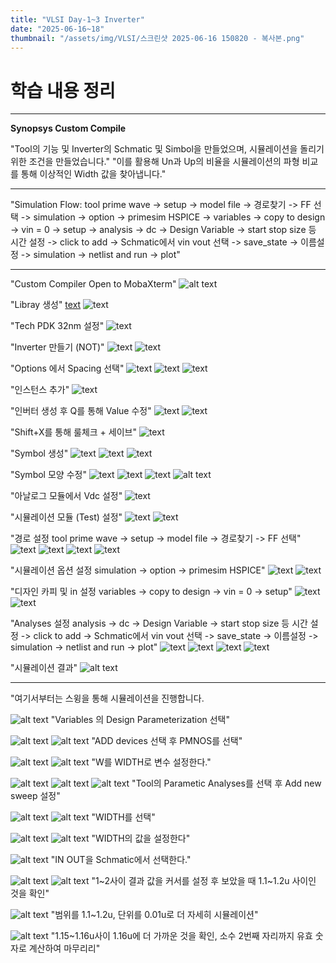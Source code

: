 ```yaml
---
title: "VLSI Day-1~3 Inverter"
date: "2025-06-16~18"
thumbnail: "/assets/img/VLSI/스크린샷 2025-06-16 150820 - 복사본.png"
---
```


# 학습 내용 정리
---

**Synopsys Custom Compile**

"Tool의 기능 및 Inverter의 Schmatic 및 Simbol을 만들었으며, 시뮬레이션을 돌리기 위한 조건을 만들었습니다."
"이를 활용해 Un과 Up의 비율을 시뮬레이션의 파형 비교를 통해 이상적인 Width 값을 찾아냅니다."

---

"Simulation Flow:
tool prime wave -> setup ->  model file -> 경로찾기 -> FF 선택 -> simulation -> option -> primesim HSPICE -> variables -> copy to design -> vin = 0 -> setup -> analysis -> dc -> Design Variable -> start stop size 등 시간 설정 -> click to add -> Schmatic에서 vin vout 선택 -> save_state -> 이름설정 -> simulation -> netlist and run -> plot"

---
"Custom Compiler Open to MobaXterm"
![alt text](<../../../assets/img/VLSI/스크린샷 2025-06-16 150820.png>)

"Libray 생성"
[text](post-01.md) ![text](<../../../assets/img/VLSI/스크린샷 2025-06-16 151356.png>) 

"Tech PDK 32nm 설정"
![text](<../../../assets/img/VLSI/스크린샷 2025-06-16 151405.png>) 

"Inverter 만들기 (NOT)"
![text](<../../../assets/img/VLSI/스크린샷 2025-06-16 151428.png>) 
![text](<../../../assets/img/VLSI/스크린샷 2025-06-16 151458.png>) 

"Options 에서 Spacing 선택"
![text](<../../../assets/img/VLSI/스크린샷 2025-06-16 151525.png>) 
![text](<../../../assets/img/VLSI/스크린샷 2025-06-16 151544.png>) 
![text](<../../../assets/img/VLSI/스크린샷 2025-06-16 151607.png>) 

"인스턴스 추가"
![text](<../../../assets/img/VLSI/스크린샷 2025-06-16 151920.png>) 

"인버터 생성 후 Q를 통해 Value 수정"
![text](<../../../assets/img/VLSI/스크린샷 2025-06-16 153408.png>) 
![text](<../../../assets/img/VLSI/스크린샷 2025-06-16 153621.png>) 

"Shift+X를 통해 룰체크 + 세이브"
![text](<../../../assets/img/VLSI/스크린샷 2025-06-16 153957.png>)

"Symbol 생성"
 ![text](<../../../assets/img/VLSI/스크린샷 2025-06-16 154441.png>) 
 ![text](<../../../assets/img/VLSI/스크린샷 2025-06-16 154621.png>) 
 ![text](<../../../assets/img/VLSI/스크린샷 2025-06-16 154624.png>) 

"Symbol 모양 수정" 
 ![text](<../../../assets/img/VLSI/스크린샷 2025-06-16 160344.png>) 
 ![text](<../../../assets/img/VLSI/스크린샷 2025-06-16 160734.png>)
 ![text](<../../../assets/img/VLSI/스크린샷 2025-06-16 160916.png>)
 ![alt text](../../../assets/img/심볼.png)

"아날로그 모듈에서 Vdc 설정"
 ![text](<../../../assets/img/VLSI/스크린샷 2025-06-16 164350.png>) 

"시뮬레이션 모듈 (Test) 설정"
![text](<../../../assets/img/VLSI/스크린샷 2025-06-16 163816.png>)
![text](<../../../assets/img/VLSI/스크린샷 2025-06-16 163827.png>) 

"경로 설정 tool prime wave -> setup ->  model file -> 경로찾기 -> FF 선택"
![text](<../../../assets/img/VLSI/스크린샷 2025-06-16 164127.png>) 
![text](<../../../assets/img/VLSI/스크린샷 2025-06-16 164136.png>) 
![text](<../../../assets/img/VLSI/스크린샷 2025-06-16 164406.png>) 
![text](<../../../assets/img/VLSI/스크린샷 2025-06-16 164458.png>) 

"시뮬레이션 옵션 설정 simulation -> option -> primesim HSPICE"
![text](<../../../assets/img/VLSI/스크린샷 2025-06-16 164538.png>) 
![text](<../../../assets/img/VLSI/스크린샷 2025-06-16 164554.png>) 

"디자인 카피 및 in 설정 variables -> copy to design -> vin = 0 -> setup"
![text](<../../../assets/img/VLSI/스크린샷 2025-06-16 164610.png>) 
![text](<../../../assets/img/VLSI/스크린샷 2025-06-16 164620.png>) 

"Analyses 설정 analysis -> dc -> Design Variable -> start stop size 등 시간 설정 -> click to add -> Schmatic에서 vin vout 선택 -> save_state -> 이름설정 -> simulation -> netlist and run -> plot"
![text](<../../../assets/img/VLSI/스크린샷 2025-06-16 164634.png>) 
![text](<../../../assets/img/VLSI/스크린샷 2025-06-16 164658.png>) 
![text](<../../../assets/img/VLSI/스크린샷 2025-06-16 164857.png>) 
![text](<../../../assets/img/VLSI/스크린샷 2025-06-16 164909.png>) 

"시뮬레이션 결과"
![alt text](../../../assets/img/VLSI/시뮬레이션결과.png)

---
"여기서부터는 스윙을 통해 시뮬레이션을 진행합니다.

![alt text](<../../../assets/img/VLSI/day3/스크린샷 2025-06-18 113540.png>)
"Variables 의 Design Parameterization 선택"

![alt text](<../../../assets/img/VLSI/day3/스크린샷 2025-06-18 113609.png>)
![alt text](<../../../assets/img/VLSI/day3/스크린샷 2025-06-18 113618.png>)
"ADD devices 선택 후 PMNOS를 선택"

![alt text](<../../../assets/img/VLSI/day3/스크린샷 2025-06-18 113633.png>)
![alt text](<../../../assets/img/VLSI/day3/스크린샷 2025-06-18 113705.png>)
"W를 WIDTH로 변수 설정한다."

![alt text](<../../../assets/img/VLSI/day3/스크린샷 2025-06-18 113709.png>)
![alt text](<../../../assets/img/VLSI/day3/스크린샷 2025-06-18 113714.png>)
![alt text](<../../../assets/img/VLSI/day3/스크린샷 2025-06-18 113721.png>)
"Tool의 Parametic Analyses를 선택 후 Add new sweep 설정"

![alt text](<../../../assets/img/VLSI/day3/스크린샷 2025-06-18 113727.png>)
![alt text](<../../../assets/img/VLSI/day3/스크린샷 2025-06-18 113732.png>)
"WIDTH를 선택"

![alt text](<../../../assets/img/VLSI/day3/스크린샷 2025-06-18 113821.png>)
![alt text](<../../../assets/img/VLSI/day3/스크린샷 2025-06-18 113835.png>)
"WIDTH의 값을 설정한다"

![alt text](<../../../assets/img/VLSI/day3/스크린샷 2025-06-18 113851.png>)
"IN OUT을 Schmatic에서 선택한다."

![alt text](<../../../assets/img/VLSI/day3/1~2결과 및 Plot.png>)
![alt text](<../../../assets/img/VLSI/day3/값 1~2사이.png>)
"1~2사이 결과 값을 커서를 설정 후 보았을 때 1.1~1.2u 사이인 것을 확인"

![alt text](../../../assets/img/VLSI/day3/1.1~1.2설정.png)
"범위를 1.1~1.2u, 단위를 0.01u로 더 자세히 시뮬레이션"

![alt text](../../../assets/img/VLSI/day3/1.1~.1.2결과.png)
"1.15~1.16u사이 1.16u에 더 가까운 것을 확인, 소수 2번째 자리까지 유효 숫자로 계산하여 마무리리"